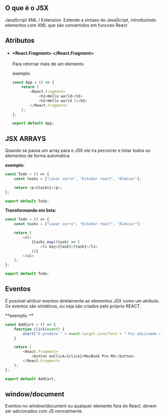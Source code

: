 ## O que é o JSX

JavaScript XML / Extension. Estende a sintaxe do JavaScript, introduzindo elementos com XML que são convertidos em funcoes React

## Atributos

-   #### <React.Fragment> </React.Fragment>

    Para retornar mais de um elemento

    exemplo:

    ```js
    const App = () => {
        return (
            <React.Fragment>
                <h1>Hello world</h1>
                <h2>Hello world 2</h2>
            </React.Fragment>
        );
    };

    export default App;
    ```

## JSX ARRAYS

Quando se passa um array para o JSX ele ira percorrer e listar todos os elementos de forma automatica

**exemplo:**

```js
const Todo = () => {
    const tasks = ["Lavar carro", "Estudar react", "Almocar"];

    return <p>{tasks}</p>;
};

export default Todo;
```

**Transformando em lista:**

```js
const Todo = () => {
    const tasks = ["Lavar carro", "Estudar react", "Almocar"];

    return (
        <ul>
            {tasks.map((task) => (
                <li key={task}>{task}</li>
            ))}
        </ul>
    );
};

export default Todo;
```

## Eventos

É possivel atribuir eventos diretamente ao elementos JSX como um atributo. Os eventos são sintáticos, ou seja são criados pelo próprio REACT.

**exemplo: **

```js
const AddCart = () => {
    function click(event) {
        alert("O produto " + event.target.innerText + " Foi adicinado com sucesso");
    }

    return (
        <React.Fragment>
            <button onClick={click}>MacBook Pro M3</button>
        </React.Fragment>
    );
};

export default AddCart;
```

## window/document

Eventos no window/document ou qualquer elemento fora do React, devem ser adicionados com JS normalmente.
